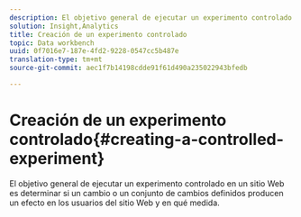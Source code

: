 ```yaml
---
description: El objetivo general de ejecutar un experimento controlado en un sitio Web es determinar si un cambio o un conjunto de cambios definidos producen un efecto en los usuarios del sitio Web y en qué medida.
solution: Insight,Analytics
title: Creación de un experimento controlado
topic: Data workbench
uuid: 0f7016e7-187e-4fd2-9228-0547cc5b487e
translation-type: tm+mt
source-git-commit: aec1f7b14198cdde91f61d490a235022943bfedb

---
```



# Creación de un experimento controlado{#creating-a-controlled-experiment}

El objetivo general de ejecutar un experimento controlado en un sitio Web es determinar si un cambio o un conjunto de cambios definidos producen un efecto en los usuarios del sitio Web y en qué medida.

